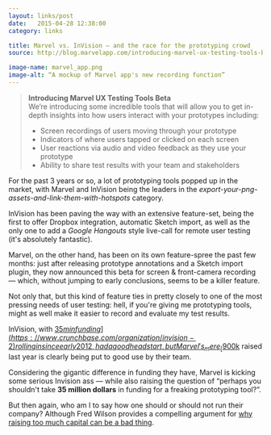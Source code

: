 ```yaml
---
layout: links/post
date:   2015-04-28 12:38:00
category: links

title: Marvel vs. InVision — and the race for the prototyping crowd
source: http://blog.marvelapp.com/introducing-marvel-ux-testing-tools-beta/

image-name: marvel_app.png
image-alt: “A mockup of Marvel app's new recording function”
---
```


>**Introducing Marvel UX Testing Tools Beta**  
>We’re introducing some incredible tools that will allow you to get in-depth insights into how users interact with your prototypes including:
>  
> - Screen recordings of users moving through your prototype  
> - Indicators of where users tapped or clicked on each screen  
> - User reactions via audio and video feedback as they use your prototype  
> - Ability to share test results with your team and stakeholders  

For the past 3 years or so, a lot of prototyping tools popped up in the market, with Marvel and InVision being the leaders in the _export-your-png-assets-and-link-them-with-hotspots_ category. 

InVision has been paving the way with an extensive feature-set, being the first to offer Dropbox integration, automatic Sketch import, as well as the only one to add a _Google Hangouts_ style live-call for remote user testing (it's absolutely fantastic).

Marvel, on the other hand, has been on its own feature-spree the past few months: just after releasing prototype annotations and a Sketch import plugin, they now announced this beta for screen & front-camera recording — which, without jumping to early conclusions, seems to be a killer feature.

Not only that, but this kind of feature ties in pretty closely to one of the most pressing needs of user testing: hell, if you're giving me prototyping tools, might as well make it easier to record and evaluate my test results.

InVision, with [$35m in funding](https://www.crunchbase.com/organization/invision-2) rolling in since early 2012, had a good head start, but Marvel's _mere_ [$900k](https://www.crunchbase.com/organization/marvel) raised last year is clearly being put to good use by their team.

Considering the gigantic difference in funding they have, Marvel is kicking some serious Invision ass — while also raising the question of “perhaps you shouldn't take **35 million dollars** in funding for a freaking prototyping tool?”.

But then again, who am I to say how one should or should not run their company? Although Fred Wilson provides a compelling argument for [why raising too much capital can be a bad thing](https://www.youtube.com/watch?v=yC_tjoQmf5g).
